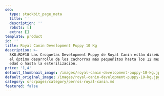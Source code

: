 ```yaml
---
seo:
  type: stackbit_page_meta
  title: ''
  description: ''
  robots: []
  extra: []
template: product
id: ''
title: Royal Canin Development Puppy 10 Kg
description: >-
  SKU:RDP10 Las Croquetas Development Puppy de Royal Canin están diseñadas para
  el óptimo desarrollo de los cachorros más pequeñitos hasta los 12 meses de
  edad o hasta la esterilización.
price: '1,4'
default_thumbnail_image: /images/royal-canin-development-puppy-10-kg.jpg
default_original_image: /images/royal-canin-development-puppy-10-kg.jpg
category: src/pages/category/perros-royal-canin.md
featured: false
---
```

